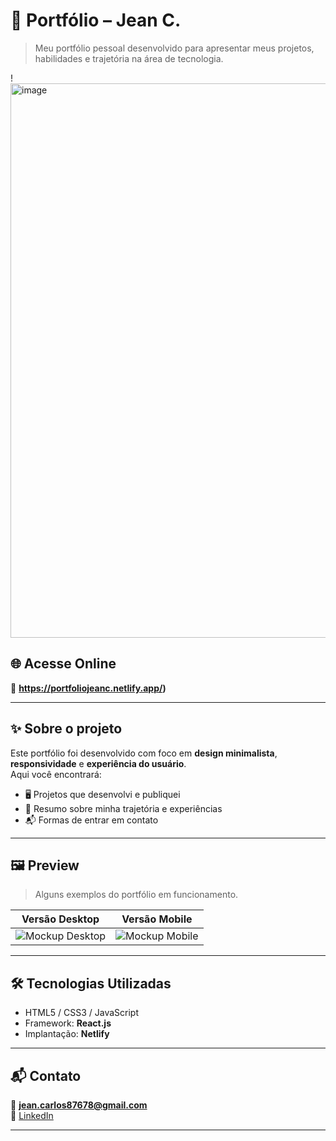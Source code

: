 # 📂 Portfólio – Jean C.

> Meu portfólio pessoal desenvolvido para apresentar meus projetos, habilidades e trajetória na área de tecnologia.

!<img width="1903" height="887" alt="image" src="https://github.com/user-attachments/assets/ae13a1cb-5f40-4075-9deb-4bf1d007b761" />


## 🌐 Acesse Online
🔗 **https://portfoliojeanc.netlify.app/)**

---

## ✨ Sobre o projeto
Este portfólio foi desenvolvido com foco em **design minimalista**, **responsividade** e **experiência do usuário**.  
Aqui você encontrará:
- 🖥️ Projetos que desenvolvi e publiquei
- 📜 Resumo sobre minha trajetória e experiências
- 📬 Formas de entrar em contato

---

## 🖼️ Preview
> Alguns exemplos do portfólio em funcionamento.

| Versão Desktop | Versão Mobile |
| --- | --- |
| ![Mockup Desktop](./assets/mockup-desktop.png) | ![Mockup Mobile](./assets/mockup-mobile.png) |

---

## 🛠️ Tecnologias Utilizadas
- HTML5 / CSS3 / JavaScript
- Framework: **React.js**
- Implantação: **Netlify**


---

## 📬 Contato
📧 **jean.carlos87678@gmail.com**  
💼 [LinkedIn](https://www.linkedin.com/in/jean-carlos-devs/)  


---
